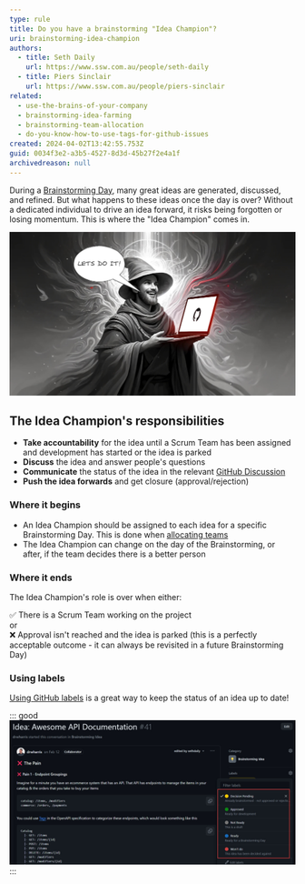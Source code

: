 ```yaml
---
type: rule
title: Do you have a brainstorming "Idea Champion"?
uri: brainstorming-idea-champion
authors:
  - title: Seth Daily
    url: https://www.ssw.com.au/people/seth-daily
  - title: Piers Sinclair
    url: https://www.ssw.com.au/people/piers-sinclair
related:
  - use-the-brains-of-your-company
  - brainstorming-idea-farming
  - brainstorming-team-allocation
  - do-you-know-how-to-use-tags-for-github-issues
created: 2024-04-02T13:42:55.753Z
guid: 0034f3e2-a3b5-4527-8d3d-45b27f2e4a1f
archivedreason: null
---
```


During a [Brainstorming Day](/use-the-brains-of-your-company), many great ideas are generated, discussed, and refined. But what happens to these ideas once the day is over? Without a dedicated individual to drive an idea forward, it risks being forgotten or losing momentum. This is where the "Idea Champion" comes in.

<!--endintro-->

![Figure: A Brainstorming "Idea Champion" ready to impart their wisdom upon us](wizard.jpg)

## The Idea Champion's responsibilities

* **Take accountability** for the idea until a Scrum Team has been assigned and development has started or the idea is parked
* **Discuss** the idea and answer people's questions
* **Communicate** the status of the idea in the relevant [GitHub Discussion](/brainstorming-idea-farming)
* **Push the idea forwards** and get closure (approval/rejection)

### Where it begins

* An Idea Champion should be assigned to each idea for a specific Brainstorming Day. This is done when [allocating teams](/brainstorming-team-allocation)
* The Idea Champion can change on the day of the Brainstorming, or after, if the team decides there is a better person

### Where it ends

The Idea Champion's role is over when either:

✅ There is a Scrum Team working on the project   
or  
❌ Approval isn't reached and the idea is parked (this is a perfectly acceptable outcome - it can always be revisited in a future Brainstorming Day)

### Using labels

[Using GitHub labels](/do-you-know-how-to-use-tags-for-github-issues) is a great way to keep the status of an idea up to date!

::: good
![Figure: Good example - Using labels to show how an idea is progressing](github-tags.jpg)
:::
